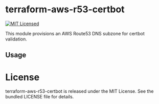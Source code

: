 terraform-aws-r53-certbot
=========

[![MIT Licensed](https://img.shields.io/badge/license-MIT-green.svg)](https://tldrlegal.com/license/mit-license)

This module provisions an AWS Route53 DNS subzone for certbot validation.

## Usage

# License

terraform-aws-r53-certbot is released under the MIT License. See the bundled LICENSE file for details.
